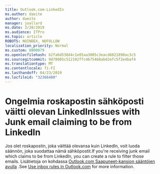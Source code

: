 ```yaml
---
title: Outlook.com-LinkedIn
ms.author: daeite
author: daeite
manager: joallard
ms.date: 3/20/2019
ms.audience: ITPro
ms.topic: article
ROBOTS: NOINDEX, NOFOLLOW
localization_priority: Normal
ms.custom: 8000079
ms.openlocfilehash: b2fa6d538d4c1e85aa3005c3eacd6821890ac3c5
ms.sourcegitcommit: 9d78905c512192ffc4675468abd2efc5f2e4baf4
ms.translationtype: MT
ms.contentlocale: fi-FI
ms.lasthandoff: 04/23/2019
ms.locfileid: "32366400"
---
```

# <a name="issues-with-junk-email-claiming-to-be-from-linkedin"></a><span data-ttu-id="b2353-102">Ongelmia roskapostin sähköposti väitti olevan LinkedIn</span><span class="sxs-lookup"><span data-stu-id="b2353-102">Issues with Junk email claiming to be from LinkedIn</span></span>

<span data-ttu-id="b2353-103">Jos olet roskapostin, joka väittää olevansa kuin LinkedIn, voit luoda säännön, joka suodattaa nämä sähköpostit.</span><span class="sxs-lookup"><span data-stu-id="b2353-103">If you're receiving junk email which claims to be from LinkedIn, you can create a rule to filter those emails.</span></span>
<span data-ttu-id="b2353-104">Lisätietoja on kohdassa [Outlook.com Saapuneet-kansion sääntöjen avulla](https://aka.ms/OutlookComInboxRules) .</span><span class="sxs-lookup"><span data-stu-id="b2353-104">See [Use inbox rules in Outlook.com](https://aka.ms/OutlookComInboxRules) for more information.</span></span>


